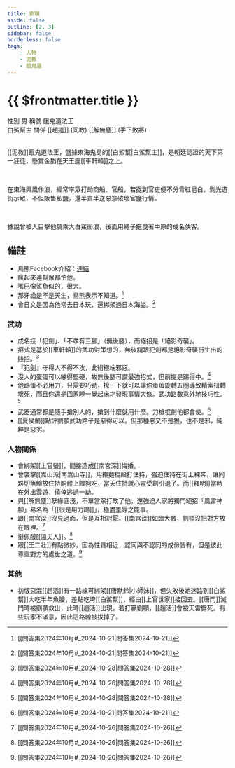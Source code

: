 ```yaml
---
title: 劉顎
aside: false
outline: [2, 3]
sidebar: false
borderless: false
tags:
    - 人物
    - 泥教
    - 餓鬼道
---
```


# {{ $frontmatter.title }}

<ChTabs position="bottom">
	<ChTab title="劉顎">
		<Ch src='/images/characters/special1/normal.png' position='right'/>
		<ChName nameZh='劉顎' nameEn='Liu E' position='right' />
		<ChTable>
			<ChTr>
				<ChTd isTitle=true>
					性別
				</ChTd>
				<ChTd>
					男
				</ChTd>
			</ChTr>
			<ChTr>
				<ChTd isTitle=true>
					稱號
				</ChTd>
				<ChTd>
					餓鬼道法王<br>白鯊幫主
				</ChTd>
			</ChTr>
			<ChTr>
				<ChTd isTitle=true position='center'>
					關係
				</ChTd>
			</ChTr>
			<ChTr>
				<ChTd position='center'>
					[[趙逵]] (同教)
				</ChTd>
			</ChTr>
			<ChTr>
				<ChTd position='center'>
					[[解無塵]] (手下敗將)
				</ChTd>
			</ChTr>
		</ChTable>
	</ChTab>
</ChTabs>
<br><br>

[[泥教]]餓鬼道法王，盤據東海鬼島的[[白鯊幫|白鯊幫主]]，是朝廷認證的天下第一狂徒，懸賞金猶在天王座[[車軒轅]]之上。

<br>

在東海興風作浪，經常率眾打劫商船、官船，若捉到官吏便不分青紅皂白，剝光遊街示眾，不但販售私鹽，還半買半送惡意破壞官鹽行情。

<br>

據說曾被人目擊他騎乘大白鯊衝浪，後面用繩子拖曳著中原的成名俠客。

## 備註

- 鳥熊Facebook介紹：[連結](https://www.facebook.com/photo/?fbid=173139075084279&set=pcb.173139115084275)
- 瘋起來連幫眾都怕他。
- 嘴巴像鯊魚似的，很大。
- 那牙齒是不是天生，鳥熊表示不知道。[^1]
- 會日文是因為他常去日本玩，還綁架過日本海盜。[^1]

### 武功

- 成名技「犯劍」、「不孝有三腳」（無後腿），而絕招是「絕影奇襲」。
- 招式是基於[[車軒轅]]的武功對策想的，無後腿跟犯劍都是絕影奇襲衍生出的賤招。[^3]
- 『犯劍』守得人不得不攻，此術極端邪惡。
- 沒人的蛋蛋可以練得堅硬，故無後腿可謂最強招式，但前提是踢得中。[^2]
- 他踢蛋不必用力，只需要巧勁，撩一下就可以讓你蛋蛋旋轉五圈導致精索扭轉壞死，而且你還是回家睡一覺起床才發現事情大條。武功路數意外地技巧性。[^3]
- 武器通常都是隨手搶別人的，搶到什麼就用什麼。刀槍棍劍他都會使。[^1]
- [[夏侯蘭]]點評劉顎武功路子是惡得可以。但那種惡又不是狠，也不是邪，純粹是惡劣。

### 人物關係

- 會綁架[[上官螢]]，間接造成[[南宮深]]悔婚。
- 會襲擊[[嵩山派|南嵩山寺]]，用擀麵棍毆打住持，強迫住持在街上裸奔，讓同夥切魚鱠放住持胴體上餵狗吃，當天住持就心靈受創引退了。而[[釋明]]當時在外出雲遊，僥倖逃過一劫。
- 與[[解無塵]]孽緣匪淺，不單當眾打敗了他，還強迫人家將獨門絕招「風雷神腳」易名為「[[很是用力踢]]」，極盡羞辱之能事。
- 跟[[南宮深]]沒見過面，但是互相討厭。[[南宮深]]如臨大敵，劉顎沒把對方放在眼裡。[^2]
- 挺佩服[[溫夫人]]。[^2]
- 跟[[王二壯]]有點微妙，因為性質相近，認同與不認同的成份皆有，但是彼此尊重對方的處世之道。[^2]

### 其他

- 初版惡混[[趙活]]有一路線可綁架[[唐默鈴|小師妹]]，但失敗後她迷路到[[白鯊幫]]大吃半年魚膾，差點吃垮[[白鯊幫]]，經由[[上官世家]]接回去。[[唐門]]滅門時被劉顎救出，此時[[趙活]]出現，若打贏劉顎，[[趙活]]會被天雷劈死。有些玩家不滿意，因此這路線被拔掉了。

[^1]: [[問答集2024年10月#_2024-10-21|問答集2024-10-21]]
[^2]: [[問答集2024年10月#_2024-10-26|問答集2024-10-26]]
[^3]: [[問答集2024年10月#_2024-10-28|問答集2024-10-28]]
